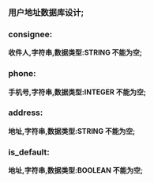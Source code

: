 ### 用户地址数据库设计;

### consignee:

**收件人,字符串,数据类型:STRING 不能为空;**

### phone:

**手机号,字符串,数据类型:INTEGER 不能为空;**

### address:

**地址,字符串,数据类型:STRING 不能为空;**

### is_default:

**地址,字符串,数据类型:BOOLEAN 不能为空;**



